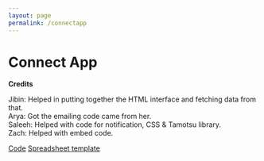 ```yaml
---
layout: page
permalink: /connectapp
---
```


# Connect App




**Credits**

Jibin: Helped in putting together the HTML interface and fetching data from that. <br>
Arya: Got the emailing code came from her. <br>
Saleeh: Helped with code for notification, CSS & Tamotsu library. <br>
Zach: Helped with embed code. 

[Code](https://script.google.com/a/sijokuruvilla.in/d/1P_6oDwCzmTPRsY9AGrD-GdlMMgg2MjbwjJE0ILkP8wr-svSXSikUMu6x/edit)
[Spreadsheet template](https://docs.google.com/spreadsheets/d/1pj1hLLBAH-Mq5gDt0SZg_jw9CwnEcV93TEkfls51g8M/edit#gid=0)